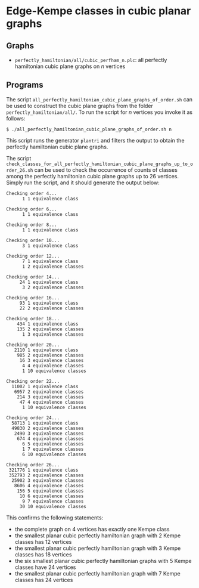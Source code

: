 Edge-Kempe classes in cubic planar graphs
=========================================

Graphs
------

* `perfectly_hamiltonian/all/cubic_perfham_n.plc`: all perfectly hamiltonian cubic plane graphs on _n_ vertices


Programs
--------

The script `all_perfectly_hamiltonian_cubic_plane_graphs_of_order.sh` can be used to construct the cubic plane graphs
from the folder `perfectly_hamiltonian/all/`. To run the script for _n_ vertices you invoke it as follows:

```
$ ./all_perfectly_hamiltonian_cubic_plane_graphs_of_order.sh n
```

This script runs the generator `plantri` and filters the output to obtain the perfectly hamiltonian cubic plane graphs.

The script `check_classes_for_all_perfectly_hamiltonian_cubic_plane_graphs_up_to_order_26.sh` can be used to check the
occurrence of counts of classes among the perfectly hamiltonian cubic plane graphs up to 26 vertices. Simply run the script,
and it should generate the output below:

```
Checking order 4...
      1 1 equivalence class

Checking order 6...
      1 1 equivalence class

Checking order 8...
      1 1 equivalence class

Checking order 10...
      3 1 equivalence class

Checking order 12...
      7 1 equivalence class
      1 2 equivalence classes

Checking order 14...
     24 1 equivalence class
      3 2 equivalence classes

Checking order 16...
     93 1 equivalence class
     22 2 equivalence classes

Checking order 18...
    434 1 equivalence class
    135 2 equivalence classes
      1 3 equivalence classes

Checking order 20...
   2110 1 equivalence class
    985 2 equivalence classes
     16 3 equivalence classes
      4 4 equivalence classes
      1 10 equivalence classes

Checking order 22...
  11002 1 equivalence class
   6957 2 equivalence classes
    214 3 equivalence classes
     47 4 equivalence classes
      1 10 equivalence classes

Checking order 24...
  58713 1 equivalence class
  49830 2 equivalence classes
   2490 3 equivalence classes
    674 4 equivalence classes
      6 5 equivalence classes
      1 7 equivalence classes
      6 10 equivalence classes

Checking order 26...
 321776 1 equivalence class
 352793 2 equivalence classes
  25902 3 equivalence classes
   8606 4 equivalence classes
    156 5 equivalence classes
     10 6 equivalence classes
      9 7 equivalence classes
     30 10 equivalence classes

```

This confirms the following statements:

* the complete graph on 4 vertices has exactly one Kempe class
* the smallest planar cubic perfectly hamiltonian graph with 2 Kempe classes has 12 vertices
* the smallest planar cubic perfectly hamiltonian graph with 3 Kempe classes has 18 vertices
* the six smallest planar cubic perfectly hamiltonian graphs with 5 Kempe classes have 24 vertices
* the smallest planar cubic perfectly hamiltonian graph with 7 Kempe classes has 24 vertices